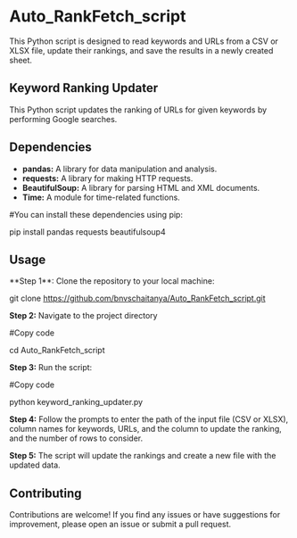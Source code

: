 # Auto_RankFetch_script

This Python script is designed to read keywords and URLs from a CSV or XLSX file, update their rankings, and save the results in a newly created sheet.

## Keyword Ranking Updater

This Python script updates the ranking of URLs for given keywords by performing Google searches.

## Dependencies

- **pandas:** A library for data manipulation and analysis.
- **requests:** A library for making HTTP requests.
- **BeautifulSoup:** A library for parsing HTML and XML documents.
- **Time:** A module for time-related functions.

#You can install these dependencies using pip:

pip install pandas requests beautifulsoup4

<h2>Usage</h2>
**Step 1**: Clone the repository to your local machine:

git clone https://github.com/bnvschaitanya/Auto_RankFetch_script.git

**Step 2:** Navigate to the project directory

#Copy code

cd Auto_RankFetch_script

**Step 3:** Run the script:

#Copy code

python keyword_ranking_updater.py

**Step 4:** Follow the prompts to enter the path of the input file (CSV or XLSX), column names for keywords, URLs, and the column to update the ranking, and the number of rows to consider.

**Step 5:** The script will update the rankings and create a new file with the updated data.


<h2>Contributing</h2>
Contributions are welcome! If you find any issues or have suggestions for improvement, please open an issue or submit a pull request.
